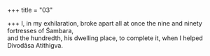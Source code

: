 +++
title = "03"

+++
I, in my exhilaration, broke apart all at once the nine and ninety  
fortresses of Śambara,  
and the hundredth, his dwelling place, to complete it, when I helped  Divodāsa Atithigva.  